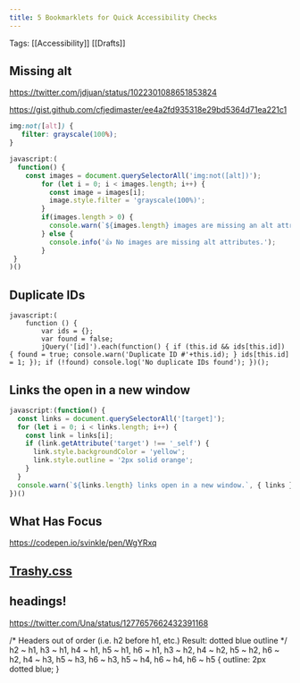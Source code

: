 ```yaml
---
title: 5 Bookmarklets for Quick Accessibility Checks
---
```


Tags: [[Accessibility]] [[Drafts]]

## Missing alt

https://twitter.com/jdjuan/status/1022301088651853824

https://gist.github.com/cfjedimaster/ee4a2fd935318e29bd5364d71ea221c1

```css
img:not([alt]) {
   filter: grayscale(100%);
}
```

```js
javascript:(
  function() {
    const images = document.querySelectorAll('img:not([alt])');
		for (let i = 0; i < images.length; i++) {
		  const image = images[i];
		  image.style.filter = 'grayscale(100%)';
		}
		if(images.length > 0) {
		  console.warn(`${images.length} images are missing an alt attribute`, { images });
		} else {
		  console.info('👍 No images are missing alt attributes.');
		}
 }
)()
```

## Duplicate IDs

```
javascript:(
	function () {
		var ids = {};
		var found = false;
		jQuery('[id]').each(function() { if (this.id && ids[this.id]) { found = true; console.warn('Duplicate ID #'+this.id); } ids[this.id] = 1; }); if (!found) console.log('No duplicate IDs found'); })();
```

## Links the open in a new window
```js
javascript:(function() {
  const links = document.querySelectorAll('[target]');
  for (let i = 0; i < links.length; i++) {
    const link = links[i];
    if (link.getAttribute('target') !== '_self') {
      link.style.backgroundColor = 'yellow';
      link.style.outline = '2px solid orange';
    }
  }
  console.warn(`${links.length} links open in a new window.`, { links });
})()
```

## What Has Focus
https://codepen.io/svinkle/pen/WgYRxq

## [Trashy.css](https://github.com/t7/trashy.css/)

## headings!

https://twitter.com/Una/status/1277657662432391168

/* Headers out of order (i.e. h2 before h1, etc.)
   Result: dotted blue outline
*/
h2 ~ h1,
h3 ~ h1,
h4 ~ h1,
h5 ~ h1,
h6 ~ h1,
h3 ~ h2,
h4 ~ h2,
h5 ~ h2,
h6 ~ h2,
h4 ~ h3,
h5 ~ h3,
h6 ~ h3,
h5 ~ h4,
h6 ~ h4,
h6 ~ h5 {
  outline: 2px dotted blue;
}